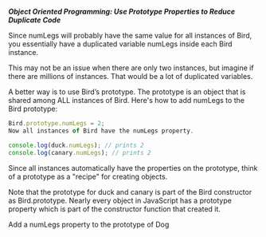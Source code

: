 ***Object Oriented Programming: Use Prototype Properties to Reduce Duplicate Code***

Since numLegs will probably have the same value for all instances of Bird, you essentially have a duplicated variable numLegs inside each Bird instance.

This may not be an issue when there are only two instances, but imagine if there are millions of instances. That would be a lot of duplicated variables.

A better way is to use Bird’s prototype. The prototype is an object that is shared among ALL instances of Bird. Here's how to add numLegs to the Bird prototype:

```javascript
Bird.prototype.numLegs = 2;
Now all instances of Bird have the numLegs property.

console.log(duck.numLegs); // prints 2
console.log(canary.numLegs); // prints 2
```

Since all instances automatically have the properties on the prototype, think of a prototype as a "recipe" for creating objects.

Note that the prototype for duck and canary is part of the Bird constructor as Bird.prototype. Nearly every object in JavaScript has a prototype property which is part of the constructor function that created it.

Add a numLegs property to the prototype of Dog
